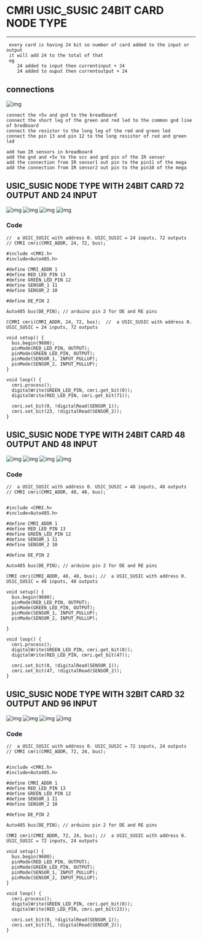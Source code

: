 # CMRI USIC_SUSIC 24BIT CARD NODE TYPE 

---- 

```
 every card is having 24 bit so number of card added to the input or output
 it will add 24 to the total of that 
 eg 
    24 added to input then currentinput + 24 
    24 added to ouput then currentoutput + 24   
 ```

## connections 

![img](https://github.com/adarshkumarsingh83/jmri-cmri/blob/main/APPLICATIONS/cmri-usic-susic-24bit-card-node/image/connection.JPG)

```
connect the +5v and gnd to the breadboard 
connect the short leg of the green and red led to the common gnd line of bredboard 
connect the resistor to the long leg of the red and green led 
connect the pin 13 and pin 12 to the long resistor of red and green led 

add two IR sensors in breadboard 
add the gnd and +5v to the vcc and gnd pin of the IR sensor 
add the connection from IR sensor1 out pin to the pin11 of the mega 
add the connection from IR sensor2 out pin to the pin10 of the mega 
```

## USIC_SUSIC NODE TYPE WITH 24BIT CARD 72 OUTPUT AND 24 INPUT 


![img](https://github.com/adarshkumarsingh83/jmri-cmri/blob/main/APPLICATIONS/cmri-usic-susic-24bit-card-node/image/1-24input-72output.png)
![img](https://github.com/adarshkumarsingh83/jmri-cmri/blob/main/APPLICATIONS/cmri-usic-susic-24bit-card-node/image/node-24input-72output.png)
![img](https://github.com/adarshkumarsingh83/jmri-cmri/blob/main/APPLICATIONS/cmri-usic-susic-24bit-card-node/image/led-24input-72out.png)
![img](https://github.com/adarshkumarsingh83/jmri-cmri/blob/main/APPLICATIONS/cmri-usic-susic-24bit-card-node/image/sensor-24input-72out.png)

### Code 

```
//  a USIC_SUSIC with address 0. USIC_SUSIC = 24 inputs, 72 outputs
// CMRI cmri(CMRI_ADDR, 24, 72, bus); 

#include <CMRI.h>
#include<Auto485.h>

#define CMRI_ADDR 1
#define RED_LED_PIN 13
#define GREEN_LED_PIN 12
#define SENSOR_1 11
#define SENSOR_2 10

#define DE_PIN 2

Auto485 bus(DE_PIN); // arduino pin 2 for DE and RE pins

CCMRI cmri(CMRI_ADDR, 24, 72, bus);  //  a USIC_SUSIC with address 0. USIC_SUSIC = 24 inputs, 72 outputs

void setup() {
  bus.begin(9600);
  pinMode(RED_LED_PIN, OUTPUT);
  pinMode(GREEN_LED_PIN, OUTPUT);  
  pinMode(SENSOR_1, INPUT_PULLUP);
  pinMode(SENSOR_2, INPUT_PULLUP);
}

void loop() {
  cmri.process();
  digitalWrite(GREEN_LED_PIN, cmri.get_bit(0));
  digitalWrite(RED_LED_PIN, cmri.get_bit(71));

  cmri.set_bit(0, !digitalRead(SENSOR_1));
  cmri.set_bit(23, !digitalRead(SENSOR_2));
}
```

## USIC_SUSIC NODE TYPE WITH 24BIT CARD 48 OUTPUT AND 48 INPUT 

![img](https://github.com/adarshkumarsingh83/jmri-cmri/blob/main/APPLICATIONS/cmri-usic-susic-24bit-card-node/image/2-48input-48-output.png)
![img](https://github.com/adarshkumarsingh83/jmri-cmri/blob/main/APPLICATIONS/cmri-usic-susic-24bit-card-node/image/node-48input-48output.png)
![img](https://github.com/adarshkumarsingh83/jmri-cmri/blob/main/APPLICATIONS/cmri-usic-susic-24bit-card-node/image/led-48input-48out.png)
![img](https://github.com/adarshkumarsingh83/jmri-cmri/blob/main/APPLICATIONS/cmri-usic-susic-24bit-card-node/image/sensor-48input-48out.png)

### Code 

```
//  a USIC_SUSIC with address 0. USIC_SUSIC = 48 inputs, 48 outputs
// CMRI cmri(CMRI_ADDR, 48, 48, bus); 


#include <CMRI.h>
#include<Auto485.h>

#define CMRI_ADDR 1
#define RED_LED_PIN 13
#define GREEN_LED_PIN 12
#define SENSOR_1 11
#define SENSOR_2 10

#define DE_PIN 2

Auto485 bus(DE_PIN); // arduino pin 2 for DE and RE pins

CMRI cmri(CMRI_ADDR, 48, 48, bus); //  a USIC_SUSIC with address 0. USIC_SUSIC = 48 inputs, 48 outputs

void setup() {
  bus.begin(9600);
  pinMode(RED_LED_PIN, OUTPUT);
  pinMode(GREEN_LED_PIN, OUTPUT);
  pinMode(SENSOR_1, INPUT_PULLUP);
  pinMode(SENSOR_2, INPUT_PULLUP);

}

void loop() {
  cmri.process();
  digitalWrite(GREEN_LED_PIN, cmri.get_bit(0));
  digitalWrite(RED_LED_PIN, cmri.get_bit(47));

  cmri.set_bit(0, !digitalRead(SENSOR_1));
  cmri.set_bit(47, !digitalRead(SENSOR_2));
}
```

## USIC_SUSIC NODE TYPE WITH 32BIT CARD 32 OUTPUT AND 96 INPUT 

![img](https://github.com/adarshkumarsingh83/jmri-cmri/blob/main/APPLICATIONS/cmri-usic-susic-24bit-card-node/image/3-72input-24-output.png)
![img](https://github.com/adarshkumarsingh83/jmri-cmri/blob/main/APPLICATIONS/cmri-usic-susic-24bit-card-node/image/node-72input-24outputs.png)
![img](https://github.com/adarshkumarsingh83/jmri-cmri/blob/main/APPLICATIONS/cmri-usic-susic-24bit-card-node/image/led-72input-24-output.png)
![img](https://github.com/adarshkumarsingh83/jmri-cmri/blob/main/APPLICATIONS/cmri-usic-susic-24bit-card-node/image/sensor-72input-24-output.png)


### Code 

```
//  a USIC_SUSIC with address 0. USIC_SUSIC = 72 inputs, 24 outputs
// CMRI cmri(CMRI_ADDR, 72, 24, bus); 


#include <CMRI.h>
#include<Auto485.h>

#define CMRI_ADDR 1
#define RED_LED_PIN 13
#define GREEN_LED_PIN 12
#define SENSOR_1 11
#define SENSOR_2 10

#define DE_PIN 2

Auto485 bus(DE_PIN); // arduino pin 2 for DE and RE pins

CMRI cmri(CMRI_ADDR, 72, 24, bus); //  a USIC_SUSIC with address 0. USIC_SUSIC = 72 inputs, 24 outputs

void setup() {
  bus.begin(9600);
  pinMode(RED_LED_PIN, OUTPUT);
  pinMode(GREEN_LED_PIN, OUTPUT);
  pinMode(SENSOR_1, INPUT_PULLUP);
  pinMode(SENSOR_2, INPUT_PULLUP);
}

void loop() {
  cmri.process();
  digitalWrite(GREEN_LED_PIN, cmri.get_bit(0));
  digitalWrite(RED_LED_PIN, cmri.get_bit(23));

  cmri.set_bit(0, !digitalRead(SENSOR_1));
  cmri.set_bit(71, !digitalRead(SENSOR_2));
}
```